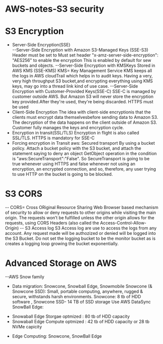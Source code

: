 # AWS-notes-S3 security

# S3 Encryption
- Server-Side Encryption(SSE) <br>
--Server-Side Encryption with Amazon S3-Managed Keys (SSE-S3)
    Header must be set to Must set header "x-amz-server-side-encryption": "AES256" to enable the encryption
    This is enabled by default for sew buckets and objects.
--Server-Side Encryption with KMSKeys Stored in AWS KMS (SSE-KMS)
     KMS= Key Management Service
     KMS keeps all the logs in AWS cloudTrail which helps in to audit keys.
     Having a very, very high throughput S3 bucket,and  encrypting everything using 
     KMS keys, may go into a thread link kind of use case.
--Server-Side Encryption with Customer-Provided Keys(SSE-C)
     SSE-C is managed by customer outside AWS.
     But Amazon S3 will never store the encryption key provided.After they're 
     used, they're being discarded.
     HTTPS must be used
- Client-Side Encryption
    The idea with client-side encryptionis that the clients must encrypt data 
    themselvesbefore sending data to Amazon S3. The decryption of the data 
    happens on the client outside of Amazon S3.
    Customer fully manages the keys and encryption cycle. <br>
- Encryption in transit(SSL/TLS)
    Encryption in flight is also called SSL/TLS.
    HTTPS is mandatory for SSE-C <br>
- Forcing encryption in Transit aws: Secured transport
    By using a bucket policy. Attach a bucket policy with the S3 
    bucket, and attach the statement saying to deny an object 
    GetObject operation in the condition is 
    "aws:SecureTransport":"False".
    So SecureTransport is going to be true whenever using HTTPS
    and false whenever not using an encryption,
    an encrypted connection,
    and so, therefore, any user trying to use HTTP
    on the bucket is going to be blocked.<br>
# S3 CORS
-- CORS= Cross ORiginal Resource Sharing
     Web Browser based mechanism of security to allow or deny requests to other origins while 
     visiting the main origin.
     The requests won’t be fulfilled unless the other origin allows for the 
     requests, using CORS Headers (also called the Access-Control-Allow-Origin)
-- S3 Access log
      S3 Access log are use to access the logs from any account. Any request made will be authozized or 
      denied will be logged into the S3 Bucket.
      Do not set the logging bucket to be the monitor bucket as is creates a logging loop growing the bucket 
      exponentially. <br>
# Advanced Storage on AWS
--AWS Snow family
 - Data migration: Snowcone, Snowball Edge, Snowmobile
    Snowcone (& Snowcone SSD): Small, portable computing, anywhere, rugged & secure, withstands harsh environments.
        Snowcone: 8 tb of HDD software , Snowcone SSD- 14 TB of SSD storage
        Use AWS DataSync
    SnowBall Edge:
   <li>
       Snowaball Edge Storgae optmized : 80 tb of HDD capacity
   </li>
   <li>
       Snowaball Edge Compute optmized : 42 tb of HDD capacity or 28 tb NVMe capicity
   </li>
   
 - Edge Computing: Snowcone, SnowBall Edge
    
